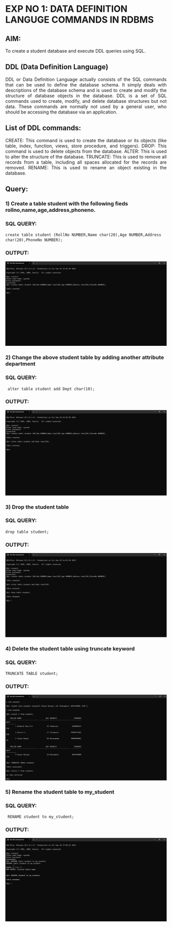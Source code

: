 # EXP NO 1: DATA DEFINITION LANGUGE COMMANDS IN RDBMS

## AIM:
To create a student database and execute DDL queries using SQL.


## DDL (Data Definition Language)
<div align="justify">
DDL or Data Definition Language actually consists of the SQL commands that can be used to define the database schema. It simply deals with descriptions of the database schema and is used to create and modify the structure of database objects in the database. DDL is a set of SQL commands used to create, modify, and delete database structures but not data. These commands are normally not used by a general user, who should be accessing the database via an application.
</div>
 
## List of DDL commands: 
<div align="justify">
CREATE: This command is used to create the database or its objects (like table, index, function, views, store procedure, and triggers).
DROP: This command is used to delete objects from the database.
ALTER: This is used to alter the structure of the database.
TRUNCATE: This is used to remove all records from a table, including all spaces allocated for the records are removed.
RENAME: This is used to rename an object existing in the database.
</div>

## Query:
### 1) Create a table student with the following fieds rollno,name,age,address,phoneno.

### SQL QUERY: 
```
create table student (RollNo NUMBER,Name char(20),Age NUMBER,Address char(20),PhoneNo NUMBER);
```
### OUTPUT:

![](1.1.png)

### 2) Change the above student table by adding another attribute department

### SQL QUERY: 
```
 alter table student add Dept char(10);
```
### OUTPUT:

![](1.2.png)

### 3) Drop the student table
 
### SQL QUERY: 
```
drop table student;
```
### OUTPUT:

![](1.3.png)

### 4) Delete the student table using truncate keyword

### SQL QUERY: 
```
TRUNCATE TABLE student;
```
### OUTPUT:

![](1.4.png)

### 5) Rename the student table to my_student

### SQL QUERY: 
```
 RENAME student to my_student;
```
### OUTPUT:

![](1.5.png)

